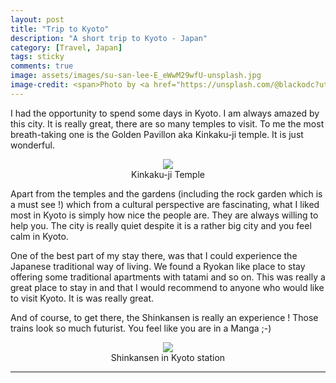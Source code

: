 ```yaml
---
layout: post
title: "Trip to Kyoto"
description: "A short trip to Kyoto - Japan"
category: [Travel, Japan]
tags: sticky
comments: true
image: assets/images/su-san-lee-E_eWwM29wfU-unsplash.jpg
image-credit: <span>Photo by <a href="https://unsplash.com/@blackodc?utm_source=unsplash&amp;utm_medium=referral&amp;utm_content=creditCopyText">Su San Lee</a> on <a href="https://unsplash.com/s/photos/kyoto?utm_source=unsplash&amp;utm_medium=referral&amp;utm_content=creditCopyText">Unsplash</a></span>
---
```

I had the opportunity to spend some days in Kyoto. I am always amazed by this city. It is really great, there are so many temples to visit. To me the most breath-taking one is the Golden Pavillon aka Kinkaku-ji temple. It is just wonderful.

<figure style="text-align:center">
	<img src="http://1.bp.blogspot.com/-B5HX-3BHV08/UGhqVSNVUkI/AAAAAAAAAIQ/lN3D-PKWDvc/s1600/IMG_1577.jpg">
	<figcaption>Kinkaku-ji Temple</figcaption>
</figure>

Apart from the temples and the gardens (including the rock garden which is a must see !) which from a cultural perspective are fascinating, what I liked most in Kyoto is simply how nice the people are. They are always willing to help you. The city is really quiet despite it is a rather big city and you feel calm in Kyoto.

One of the best part of my stay there, was that I could experience the Japanese traditional way of living. We found a Ryokan like place to stay offering some traditional apartments with tatami and so on. This was really a great place to stay in and that I would recommend to anyone who would like to visit Kyoto. It is was really great.

And of course, to get there, the Shinkansen is really an experience ! Those trains look so much futurist. You feel like you are in a Manga ;-)

<figure style="text-align:center">
	<img src="http://4.bp.blogspot.com/-vFx58sV6TeY/UGhsKPAo39I/AAAAAAAAAIY/ptrsSpQqykM/s1600/IMG_1793.jpg">
	<figcaption>Shinkansen in Kyoto station</figcaption>
</figure>

________
